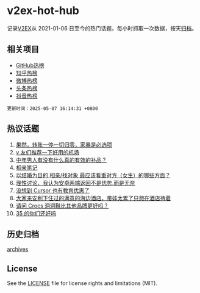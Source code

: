 # v2ex-hot-hub

 记录[V2EX](https://www.v2ex.com/)从 2021-01-06 日至今的热门话题。每小时抓取一次数据，按天[归档](archives)。
 
 ## 相关项目

- [GitHub热榜](https://github.com/snaildev/github-hot-hub)
- [知乎热榜](https://github.com/snaildev/zhihu-hot-hub)
- [微博热榜](https://github.com/snaildev/weibo-hot-hub)
- [头条热榜](https://github.com/snaildev/toutiao-hot-hub)
- [抖音热榜](https://github.com/snaildev/douyin-hot-hub)


 `更新时间：2025-05-07 16:14:31 +0800`

## 热议话题

1. [果然，转账一停一切归零，家暴是必选项](https://www.v2ex.com/t/1130054)
1. [v 友们推荐一下好用的机场](https://www.v2ex.com/t/1130044)
1. [中年男人有没有什么真的有效的补品？](https://www.v2ex.com/t/1130052)
1. [相亲笔记](https://www.v2ex.com/t/1130158)
1. [以结婚为目的 相亲/找对象 最应该看重对方（女生）的哪些方面？](https://www.v2ex.com/t/1130091)
1. [理性讨论，我认为安卓两端返回不是优势,而是无奈](https://www.v2ex.com/t/1130104)
1. [没想到 Cursor 也有教育优惠了](https://www.v2ex.com/t/1130037)
1. [大家来安利下住过的满意的海边酒店，带娃太累了只想在酒店待着](https://www.v2ex.com/t/1130049)
1. [请问 Crocs 洞洞鞋比其他品牌更好吗？](https://www.v2ex.com/t/1130040)
1. [35 的你们还好吗](https://www.v2ex.com/t/1130136)

## 历史归档

[archives](archives)

## License

See the [LICENSE](LICENSE) file for license rights and limitations (MIT).
